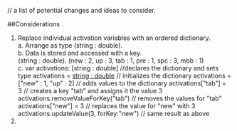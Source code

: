 // a list of potential changes and ideas to consider.

##Considerations
1. Replace individual activation variables with an ordered dictionary.  
  a. Arrange as type (string : double).  
  b. Data is stored and accessed with a key.  
    (string : double).
    (new : 2, up : 3, tab : 1, pre : 1, spc : 3, mbb : 1)  
  c. var activations: [string : double] //declares the dictionary and sets type
      activations = [string : double]() // initializes the dictionary
      activations = ["new" : 1, "up" : 2] // adds values to the dictionary
      activations["tab"] = 3 // creates a key "tab" and assigns it the value 3
      activations.removeValueForKey("tab") // removes the values for "tab"
      activations["new"] = 3 // replaces the value for "new" with 3
      activations.updateValue(3, forKey:"new") // same result as above
2. 
